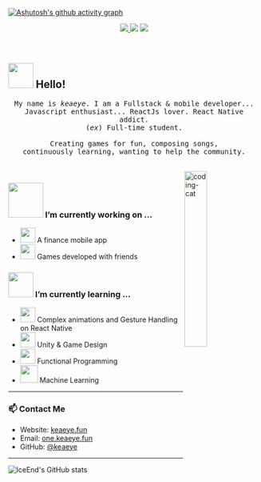 [![Ashutosh's github activity graph](https://github-readme-activity-graph.vercel.app/graph?username=keaeye&theme=merko)](https://github.com/ashutosh00710/github-readme-activity-graph)

<!-- 顶部徽章 -->
<p align="center">
  <a href="https://keaeye.fun" target="_blank">
    <img src="https://img.shields.io/badge/Keaeye-Home-blue?style=flat-square&labelColor=white" />
  </a>
  <img src="https://img.shields.io/badge/React_Native-Addict-61DAFB?style=flat-square&logo=react" />
  <img src="https://img.shields.io/badge/Status-Always%20Learning-yellow?style=flat-square" />
</p>

<br/>

## <img src="https://raw.githubusercontent.com/alexnaiman/alexnaiman/master/resources/welcomeglitch.gif" width="50px" /> Hello!

<p align="center">
  <samp>
    My name is <em>keaeye</em>. I am a Fullstack & mobile developer...<br/>
    Javascript enthusiast... ReactJs lover. React Native addict.<br/>
    (<em>ex</em>) Full-time student.<br/><br/>
    Creating games for fun, composing songs,<br/>
    continuously learning, wanting to help the community.
  </samp>
</p>

<br/>

<img src="https://media.tenor.com/images/df8c44a1d20ab367fdcb21880985fd33/tenor.gif" align="right" width="30%" alt="coding-cat" />

### <img src="https://raw.githubusercontent.com/alexnaiman/alexnaiman/master/resources/PusheenCompute.gif" width="70px" /> I’m currently working on ...

- <img src="https://raw.githubusercontent.com/alexnaiman/alexnaiman/master/resources/3243_take_my_money.png" height="30px" /> A finance mobile app  
- <img src="https://raw.githubusercontent.com/alexnaiman/alexnaiman/master/resources/controller.png" width="30px" /> Games developed with friends

### <img src="https://raw.githubusercontent.com/alexnaiman/alexnaiman/master/resources/Confused_Dog.gif" height="50px" /> I’m currently learning ...

- <img src="https://raw.githubusercontent.com/alexnaiman/alexnaiman/master/resources/gesture.jpeg" width="30px" /> Complex animations and Gesture Handling on React Native  
- <img src="https://raw.githubusercontent.com/alexnaiman/alexnaiman/master/resources/unity.png" height="30px" /> Unity & Game Design  
- <img src="https://raw.githubusercontent.com/alexnaiman/alexnaiman/master/resources/functional.png" height="30px" /> Functional Programming  
- <img src="https://raw.githubusercontent.com/alexnaiman/alexnaiman/master/resources/ml.png" height="35px" /> Machine Learning

---

### 📫 Contact Me

- Website: [keaeye.fun](https://keaeye.fun)
- Email: [one.keaeye.fun](mailto:one.keaeye.fun)
- GitHub: [@keaeye](https://github.com/keaeye)

---
![IceEnd's GitHub stats](https://github-immortality.vercel.app/api?username=keaeye)
